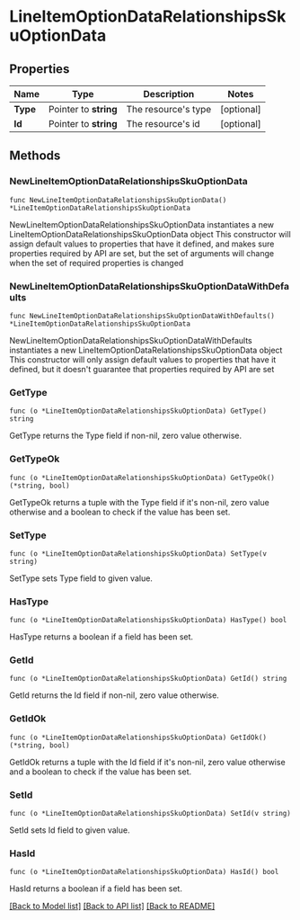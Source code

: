 # LineItemOptionDataRelationshipsSkuOptionData

## Properties

Name | Type | Description | Notes
------------ | ------------- | ------------- | -------------
**Type** | Pointer to **string** | The resource&#39;s type | [optional] 
**Id** | Pointer to **string** | The resource&#39;s id | [optional] 

## Methods

### NewLineItemOptionDataRelationshipsSkuOptionData

`func NewLineItemOptionDataRelationshipsSkuOptionData() *LineItemOptionDataRelationshipsSkuOptionData`

NewLineItemOptionDataRelationshipsSkuOptionData instantiates a new LineItemOptionDataRelationshipsSkuOptionData object
This constructor will assign default values to properties that have it defined,
and makes sure properties required by API are set, but the set of arguments
will change when the set of required properties is changed

### NewLineItemOptionDataRelationshipsSkuOptionDataWithDefaults

`func NewLineItemOptionDataRelationshipsSkuOptionDataWithDefaults() *LineItemOptionDataRelationshipsSkuOptionData`

NewLineItemOptionDataRelationshipsSkuOptionDataWithDefaults instantiates a new LineItemOptionDataRelationshipsSkuOptionData object
This constructor will only assign default values to properties that have it defined,
but it doesn't guarantee that properties required by API are set

### GetType

`func (o *LineItemOptionDataRelationshipsSkuOptionData) GetType() string`

GetType returns the Type field if non-nil, zero value otherwise.

### GetTypeOk

`func (o *LineItemOptionDataRelationshipsSkuOptionData) GetTypeOk() (*string, bool)`

GetTypeOk returns a tuple with the Type field if it's non-nil, zero value otherwise
and a boolean to check if the value has been set.

### SetType

`func (o *LineItemOptionDataRelationshipsSkuOptionData) SetType(v string)`

SetType sets Type field to given value.

### HasType

`func (o *LineItemOptionDataRelationshipsSkuOptionData) HasType() bool`

HasType returns a boolean if a field has been set.

### GetId

`func (o *LineItemOptionDataRelationshipsSkuOptionData) GetId() string`

GetId returns the Id field if non-nil, zero value otherwise.

### GetIdOk

`func (o *LineItemOptionDataRelationshipsSkuOptionData) GetIdOk() (*string, bool)`

GetIdOk returns a tuple with the Id field if it's non-nil, zero value otherwise
and a boolean to check if the value has been set.

### SetId

`func (o *LineItemOptionDataRelationshipsSkuOptionData) SetId(v string)`

SetId sets Id field to given value.

### HasId

`func (o *LineItemOptionDataRelationshipsSkuOptionData) HasId() bool`

HasId returns a boolean if a field has been set.


[[Back to Model list]](../README.md#documentation-for-models) [[Back to API list]](../README.md#documentation-for-api-endpoints) [[Back to README]](../README.md)


